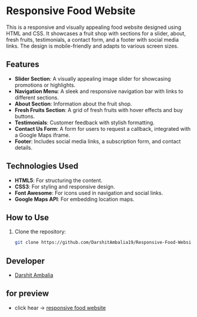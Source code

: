 # Responsive Food Website

This is a responsive and visually appealing food website designed using HTML and CSS. It showcases a fruit shop with sections for a slider, about, fresh fruits, testimonials, a contact form, and a footer with social media links. The design is mobile-friendly and adapts to various screen sizes.

## Features

- **Slider Section**: A visually appealing image slider for showcasing promotions or highlights.
- **Navigation Menu**: A sleek and responsive navigation bar with links to different sections.
- **About Section**: Information about the fruit shop.
- **Fresh Fruits Section**: A grid of fresh fruits with hover effects and buy buttons.
- **Testimonials**: Customer feedback with stylish formatting.
- **Contact Us Form**: A form for users to request a callback, integrated with a Google Maps iframe.
- **Footer**: Includes social media links, a subscription form, and contact details.

## Technologies Used

- **HTML5**: For structuring the content.
- **CSS3**: For styling and responsive design.
- **Font Awesome**: For icons used in navigation and social links.
- **Google Maps API**: For embedding location maps.
  
## How to Use

1. Clone the repository:
   ```bash
   git clone https://github.com/DarshitAmbalia19/Responsive-Food-Website.git

## Developer

- [Darshit Ambalia](https://github.com/DarshitAmbalia19)



## for preview

- click hear -> [responsive food website](https://darshitambalia19.github.io/Responsive-Food-Website/)
